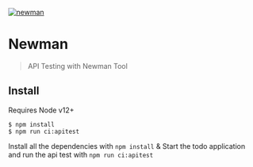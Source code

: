 [![newman](https://img.shields.io/endpoint?url=https://dashboard.cypress.io/badge/simple/xpefo7/main&style=flat&logo=cypress)](https://dashboard.cypress.io/projects/xpefo7/runs)

# Newman

> API Testing with Newman Tool


## Install

Requires Node v12+

```
$ npm install
$ npm run ci:apitest
```

Install all the dependencies with `npm install` & Start the todo application and run the api test with `npm run ci:apitest`
